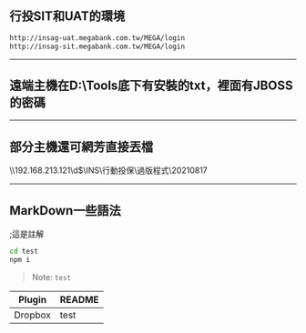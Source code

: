 ## 行投SIT和UAT的環境
```sh
http://insag-uat.megabank.com.tw/MEGA/login
http://insag-sit.megabank.com.tw/MEGA/login
```
***
## 遠端主機在D:\\Tools底下有安裝的txt，裡面有JBOSS的密碼
***
## 部分主機還可網芳直接丟檔 
\\\192.168.213.121\d$\INS\行動投保\過版程式\20210817

***
## MarkDown一些語法
;這是註解
```sh
cd test
npm i
```
> Note: `test`

| Plugin | README |
| ------ | ------ |
| Dropbox | test|
